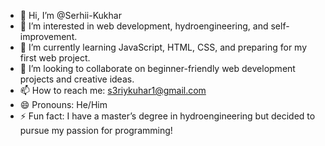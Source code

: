 - 👋 Hi, I’m @Serhii-Kukhar  
- 👀 I’m interested in web development, hydroengineering, and self-improvement.  
- 🌱 I’m currently learning JavaScript, HTML, CSS, and preparing for my first web project.  
- 💞️ I’m looking to collaborate on beginner-friendly web development projects and creative ideas.  
- 📫 How to reach me: [s3riykuhar1@gmail.com](mailto:s3riykuhar1@gmail.com)  
- 😄 Pronouns: He/Him  
- ⚡ Fun fact: I have a master’s degree in hydroengineering but decided to pursue my passion for programming!  
